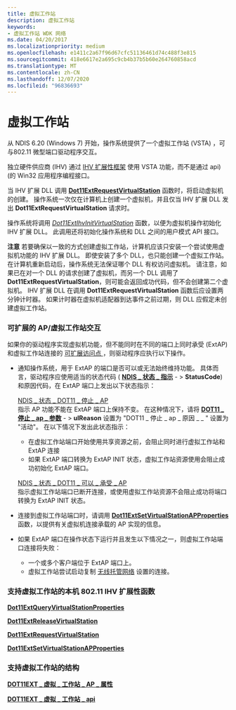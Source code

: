 ```yaml
---
title: 虚拟工作站
description: 虚拟工作站
keywords:
- 虚拟工作站 WDK 网络
ms.date: 04/20/2017
ms.localizationpriority: medium
ms.openlocfilehash: e1411c2a67f96d67cfc51136461d74c488f3e815
ms.sourcegitcommit: 418e6617e2a695c9cb4b37b5b60e264760858acd
ms.translationtype: MT
ms.contentlocale: zh-CN
ms.lasthandoff: 12/07/2020
ms.locfileid: "96836693"
---
```

# <a name="virtual-station"></a>虚拟工作站




 

从 NDIS 6.20 (Windows 7) 开始，操作系统提供了一个虚拟工作站 (VSTA) ，可与802.11 微型端口驱动程序交互。

独立硬件供应商 (IHV) 通过 [IHV 扩展性框架](overview-of-ihv-extensibility.md) 使用 VSTA 功能，而不是通过 api)  (的 Win32 应用程序编程接口。

当 IHV 扩展 DLL 调用 [**Dot11ExtRequestVirtualStation**](/windows-hardware/drivers/ddi/wlanihv/nc-wlanihv-dot11ext_request_virtual_station) 函数时，将启动虚拟机的创建。 操作系统一次仅在计算机上创建一个虚拟机，并且仅当 IHV 扩展 DLL 发出 **Dot11ExtRequestVirtualStation** 请求时。

操作系统将调用 [*Dot11ExtIhvInitVirtualStation*](/windows-hardware/drivers/ddi/wlanihv/nc-wlanihv-dot11extihv_init_virtual_station) 函数，以便为虚拟机操作初始化 IHV 扩展 DLL。 此调用还将初始化操作系统和 DLL 之间的用户模式 API 接口。

**注意**  若要确保以一致的方式创建虚拟工作站，计算机应该只安装一个尝试使用虚拟机功能的 IHV 扩展 DLL。 即使安装了多个 DLL，也只能创建一个虚拟工作站。 在计算机重新启动后，操作系统无法保证哪个 DLL 有权访问虚拟机。 请注意，如果已在对一个 DLL 的请求创建了虚拟机，而另一个 DLL 调用了 **Dot11ExtRequestVirtualStation**，则可能会返回成功代码，但不会创建第二个虚拟机。
IHV 扩展 DLL 在调用 **Dot11ExtRequestVirtualStation** 函数后应设置两分钟计时器。 如果计时器在虚拟机适配器到达事件之前过期，则 DLL 应假定未创建虚拟工作站。

 

### <a name="extensible-apvirtual-station-interactions"></a><a href="" id="extensible-ap-virtual-station-interactions"></a> 可扩展的 AP/虚拟工作站交互

如果你的驱动程序实现虚拟机功能，但不能同时在不同的端口上同时承受 (ExtAP) 和虚拟工作站连接的 [可扩展访问点 ](/previous-versions/windows/hardware/wireless/extensible-access-point-operation-mode) ，则驱动程序应执行以下操作。

-   通知操作系统，用于 ExtAP 的端口是否可以或无法始终维持功能。 具体而言，驱动程序应使用适当的状态代码 ( [**NDIS \_ 状态 \_ 指示**](/windows-hardware/drivers/ddi/ndis/ns-ndis-_ndis_status_indication) - &gt; **StatusCode**) 和原因代码，在 ExtAP 端口上发出以下状态指示：

    <a href="" id="ndis-status-dot11-stop-ap"></a>[NDIS \_ 状态 \_ DOT11 \_ 停止 \_ AP](/previous-versions/windows/hardware/wireless/ndis-status-dot11-stop-ap)  
    指示 AP 功能不能在 ExtAP 端口上保持不变。 在这种情况下，请将 [**DOT11 \_ 停止 \_ ap \_ 参数**](/windows-hardware/drivers/ddi/windot11/ns-windot11-_dot11_stop_ap_parameters) - &gt; **ulReason** 设置为 "DOT11 \_ 停止 \_ ap \_ 原因 \_ \_ " 设置为 "活动"。 在以下情况下发出此状态指示：

    -   在虚拟工作站端口开始使用共享资源之前，会阻止同时进行虚拟工作站和 ExtAP 连接
    -   如果 ExtAP 端口转换为 ExtAP INIT 状态，虚拟工作站资源使用会阻止成功初始化 ExtAP 端口。

    <a href="" id="---------ndis-status-dot11-can-sustain-ap"></a>[NDIS \_ 状态 \_ DOT11 \_ 可以 \_ 承受 \_ AP](/previous-versions/windows/hardware/wireless/ndis-status-dot11-can-sustain-ap)  
    指示虚拟工作站端口已断开连接，或使用虚拟工作站资源不会阻止成功将端口转换为 ExtAP INIT 状态。

-   连接到虚拟工作站端口时，请调用 [**Dot11ExtSetVirtualStationAPProperties**](/windows-hardware/drivers/ddi/wlanihv/nc-wlanihv-dot11ext_set_virtual_station_ap_properties) 函数，以提供有关虚拟机连接承载的 AP 实现的信息。

-   如果 ExtAP 端口在操作状态下运行并且发生以下情况之一，则虚拟工作站端口连接将失败：
    -   一个或多个客户端位于 ExtAP 端口上。
    -   虚拟工作站尝试启动复制 [无线托管网络](/windows/win32/nativewifi/about-the-wireless-hosted-network) 设置的连接。

### <a name="native-80211-ihv-extensibility-functions-that-support-a-virtual-station"></a><a href="" id="native-802-11-ihv-extensibility-functions-that-support-a-virtual-stati"></a> 支持虚拟工作站的本机 802.11 IHV 扩展性函数

[**Dot11ExtQueryVirtualStationProperties**](/windows-hardware/drivers/ddi/wlanihv/nc-wlanihv-dot11ext_query_virtual_station_properties)

[**Dot11ExtReleaseVirtualStation**](/windows-hardware/drivers/ddi/wlanihv/nc-wlanihv-dot11ext_release_virtual_station)

[**Dot11ExtRequestVirtualStation**](/windows-hardware/drivers/ddi/wlanihv/nc-wlanihv-dot11ext_request_virtual_station)

[**Dot11ExtSetVirtualStationAPProperties**](/windows-hardware/drivers/ddi/wlanihv/nc-wlanihv-dot11ext_set_virtual_station_ap_properties)

### <a name="structures-that-support-a-virtual-station"></a><a href="" id="structures-that-support-a-virtual-station"></a> 支持虚拟工作站的结构

[**DOT11EXT \_ 虚拟 \_ 工作站 \_ AP \_ 属性**](/windows-hardware/drivers/ddi/wlanihv/ns-wlanihv-_dot11ext_virtual_station_ap_property)

[**DOT11EXT \_ 虚拟 \_ 工作站 \_ api**](/windows-hardware/drivers/ddi/wlanihv/ns-wlanihv-_dot11ext_virtual_station_apis)

 

 
